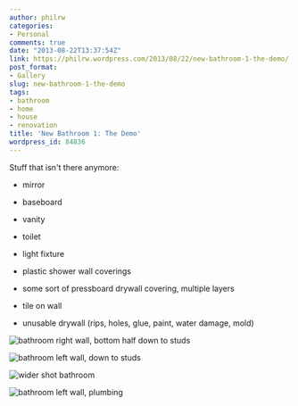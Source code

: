 ```yaml
---
author: philrw
categories:
- Personal
comments: true
date: "2013-08-22T13:37:54Z"
link: https://philrw.wordpress.com/2013/08/22/new-bathroom-1-the-demo/
post_format:
- Gallery
slug: new-bathroom-1-the-demo
tags:
- bathroom
- home
- house
- renovation
title: 'New Bathroom 1: The Demo'
wordpress_id: 84836
---
```


Stuff that isn't there anymore:

* mirror

* baseboard

* vanity

* toilet

* light fixture

* plastic shower wall coverings

* some sort of pressboard drywall covering, multiple layers

* tile on wall

* unusable drywall (rips, holes, glue, paint, water damage, mold)

![bathroom right wall, bottom half down to studs](/images/2013-08-21-17.53.51.jpg)

![bathroom left wall, down to studs](/images/2013-08-21-17.54.04.jpg)

![wider shot bathroom](/images/2013-08-21-17.54.18.jpg)

![bathroom left wall, plumbing](/images/2013-08-21-17.54.32.jpg)